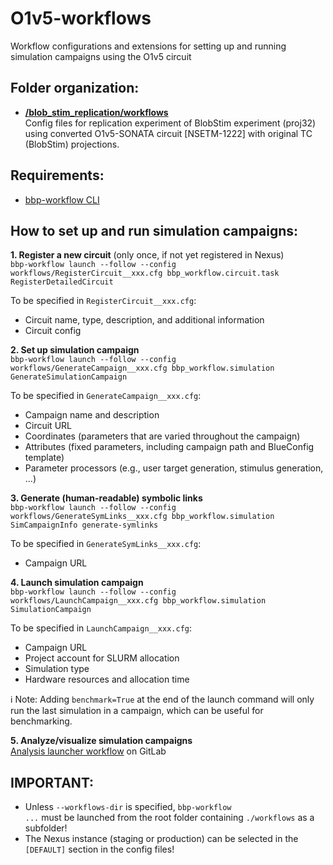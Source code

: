 # O1v5-workflows

Workflow configurations and extensions for setting up and running simulation campaigns using the O1v5 circuit

## Folder organization:
* __[/blob_stim_replication/workflows](/blob_stim_replication/workflows)__\
  Config files for replication experiment of BlobStim experiment (proj32) using converted O1v5-SONATA circuit [NSETM-1222] with original TC (BlobStim) projections.

## Requirements:
* [bbp-workflow CLI](https://bbpteam.epfl.ch/project/spaces/pages/viewpage.action?spaceKey=BBPNSE&title=Workflow)

## How to set up and run simulation campaigns:
**1. Register a new circuit** (only once, if not yet registered in Nexus) <br>
<code>bbp-workflow launch --follow --config workflows/RegisterCircuit__xxx.cfg bbp_workflow.circuit.task RegisterDetailedCircuit</code>

  To be specified in <code>RegisterCircuit__xxx.cfg</code>:
  * Circuit name, type, description, and additional information
  * Circuit config

**2. Set up simulation campaign** <br>
<code>bbp-workflow launch --follow --config workflows/GenerateCampaign__xxx.cfg bbp_workflow.simulation GenerateSimulationCampaign</code>

  To be specified in <code>GenerateCampaign__xxx.cfg</code>:
  * Campaign name and description
  * Circuit URL
  * Coordinates (parameters that are varied throughout the campaign)
  * Attributes (fixed parameters, including campaign path and BlueConfig template)
  * Parameter processors (e.g., user target generation, stimulus generation, ...)

**3. Generate (human-readable) symbolic links** <br>
<code>bbp-workflow launch --follow --config workflows/GenerateSymLinks__xxx.cfg bbp_workflow.simulation SimCampaignInfo generate-symlinks</code>

  To be specified in <code>GenerateSymLinks__xxx.cfg</code>:
  * Campaign URL

**4. Launch simulation campaign** <br>
<code>bbp-workflow launch --follow --config workflows/LaunchCampaign__xxx.cfg bbp_workflow.simulation SimulationCampaign</code>

  To be specified in <code>LaunchCampaign__xxx.cfg</code>:
  * Campaign URL
  * Project account for SLURM allocation
  * Simulation type
  * Hardware resources and allocation time

ℹ️ Note: Adding <code>benchmark=True</code> at the end of the launch command will only run the last simulation in a campaign, which can be useful for benchmarking.

**5. Analyze/visualize simulation campaigns** <br>
[Analysis launcher workflow](https://bbpgitlab.epfl.ch/conn/simulation/sscx-analysis/-/tree/master/analysis_launcher) on GitLab

## IMPORTANT:
* Unless <code>--workflows-dir</code> is specified, <code>bbp-workflow ...</code> must be launched from the root folder containing <code>./workflows</code> as a subfolder!
* The Nexus instance (staging or production) can be selected in the <code>[DEFAULT]</code> section in the config files!
